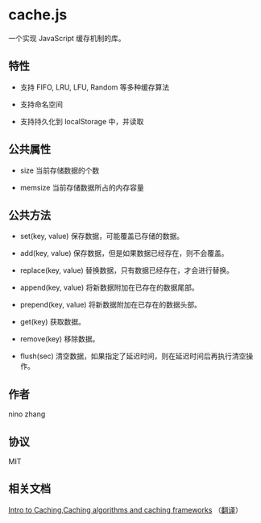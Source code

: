 cache.js
========

一个实现 JavaScript 缓存机制的库。

## 特性

* 支持 FIFO, LRU, LFU, Random 等多种缓存算法

* 支持命名空间

* 支持持久化到 localStorage 中，并读取

## 公共属性

* size
当前存储数据的个数

* memsize
当前存储数据所占的内存容量

## 公共方法

* set(key, value)
保存数据，可能覆盖已存储的数据。

* add(key, value)
保存数据，但是如果数据已经存在，则不会覆盖。

* replace(key, value)
替换数据，只有数据已经存在，才会进行替换。

* append(key, value)
将新数据附加在已存在的数据尾部。

* prepend(key, value)
将新数据附加在已存在的数据头部。

* get(key)
获取数据。

* remove(key)
移除数据。

* flush(sec)
清空数据，如果指定了延迟时间，则在延迟时间后再执行清空操作。

## 作者

nino zhang

## 协议

MIT

## 相关文档

[Intro to Caching,Caching algorithms and caching frameworks](http://www.jtraining.com/component/content/article/35-jtraining-blog/98.html) （[翻译](http://www.zavakid.com/25)）
